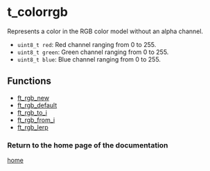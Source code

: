 # t_colorrgb
Represents a color in the RGB color model without an alpha channel.

- `uint8_t red`: Red channel ranging from 0 to 255.
- `uint8_t green`: Green channel ranging from 0 to 255.
- `uint8_t blue`: Blue channel ranging from 0 to 255.

## Functions

- [ft_rgb_new](./ft_rgb_new.md)
- [ft_rgb_default](./ft_rgb_default.md)
- [ft_rgb_to_i](./ft_rgb_to_i.md)
- [ft_rgb_from_i](./ft_rgb_from_i.md)
- [ft_rgb_lerp](./ft_rgb_lerp.md)

### Return to the home page of the documentation
[home](../home.md)